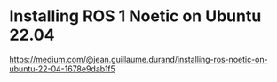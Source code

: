 # Installing ROS 1 Noetic on Ubuntu 22.04
https://medium.com/@jean.guillaume.durand/installing-ros-noetic-on-ubuntu-22-04-1678e9dab1f5
